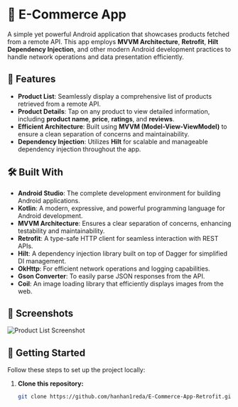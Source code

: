 # 🛒 E-Commerce App

A simple yet powerful Android application that showcases products fetched from a remote API. This app employs **MVVM Architecture**, **Retrofit**, **Hilt Dependency Injection**, and other modern Android development practices to handle network operations and data presentation efficiently.

## 📱 Features

- **Product List**: Seamlessly display a comprehensive list of products retrieved from a remote API.
- **Product Details**: Tap on any product to view detailed information, including **product name**, **price**, **ratings**, and **reviews**.
- **Efficient Architecture**: Built using **MVVM (Model-View-ViewModel)** to ensure a clean separation of concerns and maintainability.
- **Dependency Injection**: Utilizes **Hilt** for scalable and manageable dependency injection throughout the app.

## 🛠️ Built With

- **Android Studio**: The complete development environment for building Android applications.
- **Kotlin**: A modern, expressive, and powerful programming language for Android development.
- **MVVM Architecture**: Ensures a clear separation of concerns, enhancing testability and maintainability.
- **Retrofit**: A type-safe HTTP client for seamless interaction with REST APIs.
- **Hilt**: A dependency injection library built on top of Dagger for simplified DI management.
- **OkHttp**: For efficient network operations and logging capabilities.
- **Gson Converter**: To easily parse JSON responses from the API.
- **Coil**: An image loading library that efficiently displays images from the web.

## 📸 Screenshots

![Product List Screenshot](https://github.com/user-attachments/assets/f485834e-af42-40cd-9814-7ce946a2401f)

## 🚀 Getting Started

Follow these steps to set up the project locally:

1. **Clone this repository:**
   ```bash
   git clone https://github.com/hanhan1reda/E-Commerce-App-Retrofit.git
